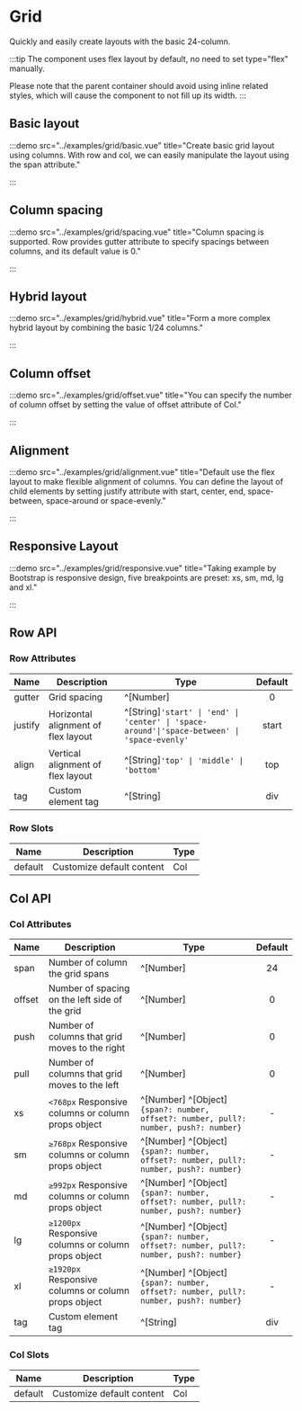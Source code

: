 # Grid

Quickly and easily create layouts with the basic 24-column.

:::tip
The component uses flex layout by default, no need to set type="flex" manually.

Please note that the parent container should avoid using inline related styles, which will cause the component to not fill up its width.
:::

## Basic layout

:::demo src="../examples/grid/basic.vue" title="Create basic grid layout using columns. With row and col, we can easily manipulate the layout using the span attribute."

:::

## Column spacing

:::demo src="../examples/grid/spacing.vue" title="Column spacing is supported. Row provides gutter attribute to specify spacings between columns, and its default value is 0."

:::

## Hybrid layout

:::demo src="../examples/grid/hybrid.vue" title="Form a more complex hybrid layout by combining the basic 1/24 columns."

:::

## Column offset

:::demo src="../examples/grid/offset.vue" title="You can specify the number of column offset by setting the value of offset attribute of Col."

:::

## Alignment

:::demo src="../examples/grid/alignment.vue" title="Default use the flex layout to make flexible alignment of columns. You can define the layout of child elements by setting justify attribute with start, center, end, space-between, space-around or space-evenly."

:::

## Responsive Layout

:::demo src="../examples/grid/responsive.vue" title="Taking example by Bootstrap is responsive design, five breakpoints are preset: xs, sm, md, lg and xl."

:::

## Row API

### Row Attributes

| Name | Description | Type | Default |
| ------ | ---- | ---- | :----: |
| gutter | Grid spacing | ^[Number] | 0 |
| justify | Horizontal alignment of flex layout | ^[String]`'start' \| 'end' \| 'center' \| 'space-around'\|'space-between' \| 'space-evenly'` | start |
| align | Vertical alignment of flex layout | ^[String]`'top' \| 'middle' \| 'bottom'` | top |
| tag | Custom element tag | ^[String] | div |

### Row Slots

| Name | Description | Type |
| ------ | ---- | ---- |
| default | Customize default content | Col |

## Col API

### Col Attributes

| Name | Description | Type | Default |
| ------ | ---- | ---- | :----: |
| span | Number of column the grid spans | ^[Number] | 24 |
| offset | Number of spacing on the left side of the grid | ^[Number] | 0 |
| push | Number of columns that grid moves to the right | ^[Number] | 0 |
| pull | Number of columns that grid moves to the left | ^[Number] | 0 |
| xs | `<768px`  Responsive columns or column props object | ^[Number] ^[Object]`{span?: number, offset?: number, pull?: number, push?: number}` | - |
| sm | `≥768px`  Responsive columns or column props object | ^[Number] ^[Object]`{span?: number, offset?: number, pull?: number, push?: number}` | - |
| md | `≥992px`  Responsive columns or column props object | ^[Number] ^[Object]`{span?: number, offset?: number, pull?: number, push?: number}` | - |
| lg | `≥1200px`  Responsive columns or column props object | ^[Number] ^[Object]`{span?: number, offset?: number, pull?: number, push?: number}` | - |
| xl | `≥1920px`  Responsive columns or column props object | ^[Number] ^[Object]`{span?: number, offset?: number, pull?: number, push?: number}` | - |
| tag | Custom element tag | ^[String] | div |

### Col Slots

| Name | Description | Type |
| ------ | ---- | ---- |
| default | Customize default content | Col |
